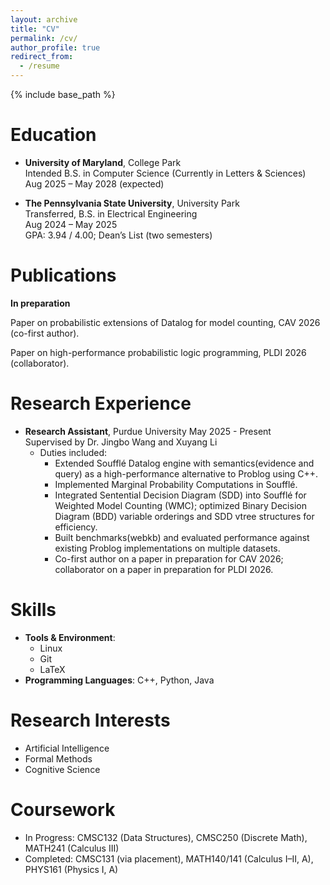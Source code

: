 ```yaml
---
layout: archive
title: "CV"
permalink: /cv/
author_profile: true
redirect_from:
  - /resume
---
```


{% include base_path %}

Education
======
- **University of Maryland**, College Park  
  Intended B.S. in Computer Science (Currently in Letters & Sciences)  
  Aug 2025 – May 2028 (expected)  

- **The Pennsylvania State University**, University Park  
  Transferred, B.S. in Electrical Engineering  
  Aug 2024 – May 2025  
  GPA: 3.94 / 4.00; Dean’s List (two semesters)  

Publications
======
**In preparation**

Paper on probabilistic extensions of Datalog for model counting, CAV 2026 (co-first author).

Paper on high-performance probabilistic logic programming, PLDI 2026 (collaborator). 

Research Experience
======
- **Research Assistant**, Purdue University
  May 2025 - Present  
  Supervised by Dr. Jingbo Wang and Xuyang Li 
  * Duties included: 	                                                             
    - Extended Soufflé Datalog engine with semantics(evidence and query) as a high-performance alternative to Problog using C++.
    - Implemented Marginal Probability Computations in Soufflé.
    - Integrated Sentential Decision Diagram (SDD) into Soufflé for Weighted Model Counting (WMC); optimized Binary Decision Diagram (BDD) variable orderings and SDD vtree structures for efficiency.
    - Built benchmarks(webkb) and evaluated performance against existing Problog implementations on multiple datasets.
    - Co-first author on a paper in preparation for CAV 2026; collaborator on a paper in preparation for PLDI 2026.

Skills
======
* **Tools & Environment**:
  * Linux
  * Git
  * LaTeX
* **Programming Languages**: C++, Python, Java

Research Interests
=====
* Artificial Intelligence
* Formal Methods
* Cognitive Science

Coursework
=====
* In Progress: CMSC132 (Data Structures), CMSC250 (Discrete Math), MATH241 (Calculus III)  
* Completed: CMSC131 (via placement), MATH140/141 (Calculus I–II, A), PHYS161 (Physics I, A)